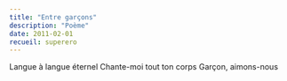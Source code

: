 ```yaml
---
title: "Entre garçons"
description: "Poème"
date: 2011-02-01
recueil: superero
---
```


Langue à langue éternel
Chante-moi tout ton corps
Garçon, aimons-nous
